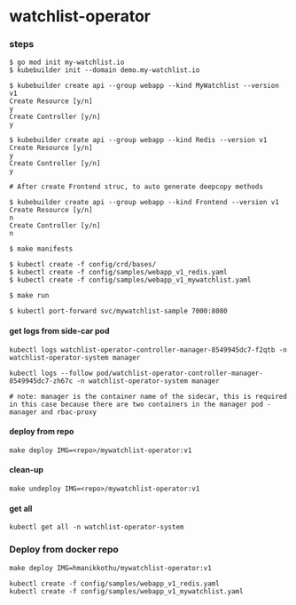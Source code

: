 # watchlist-operator

### steps 
```
$ go mod init my-watchlist.io
$ kubebuilder init --domain demo.my-watchlist.io
```

```
$ kubebuilder create api --group webapp --kind MyWatchlist --version v1
Create Resource [y/n]
y
Create Controller [y/n]
y
```

```
$ kubebuilder create api --group webapp --kind Redis --version v1
Create Resource [y/n]
y
Create Controller [y/n]
y
```

```
# After create Frontend struc, to auto generate deepcopy methods

$ kubebuilder create api --group webapp --kind Frontend --version v1
Create Resource [y/n]
n
Create Controller [y/n]
n
```

```
$ make manifests
```

```
$ kubectl create -f config/crd/bases/
$ kubectl create -f config/samples/webapp_v1_redis.yaml 
$ kubectl create -f config/samples/webapp_v1_mywatchlist.yaml 
```

```
$ make run
```

```
$ kubectl port-forward svc/mywatchlist-sample 7000:8080
```

#### get logs from side-car pod 
```
kubectl logs watchlist-operator-controller-manager-8549945dc7-f2qtb -n watchlist-operator-system manager

kubectl logs --follow pod/watchlist-operator-controller-manager-8549945dc7-zh67c -n watchlist-operator-system manager 

# note: manager is the container name of the sidecar, this is required in this case because there are two containers in the manager pod - manager and rbac-proxy
```

#### deploy from repo
```
make deploy IMG=<repo>/mywatchlist-operator:v1
```

#### clean-up
```
make undeploy IMG=<repo>/mywatchlist-operator:v1
```

#### get all
```
kubectl get all -n watchlist-operator-system
```

### Deploy from docker repo

```
make deploy IMG=hmanikkothu/mywatchlist-operator:v1

kubectl create -f config/samples/webapp_v1_redis.yaml 
kubectl create -f config/samples/webapp_v1_mywatchlist.yaml 

```